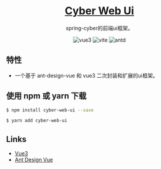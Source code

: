 <h1 align="center">
  <a href="https://www.antdv.com/" target="_blank">Cyber Web Ui</a>
</h1>

<div align="center">

spring-cyber的前端ui框架。

<img src="https://img.shields.io/badge/vue-3.2.37-brightgreen.svg" alt="vue3">
<img src="https://img.shields.io/badge/vite-3.0.0-ffcd25.svg" alt="vite">
<img src="https://img.shields.io/badge/ant design vue-3.2.10-1890ff.svg" alt="antd">

</div>

## 特性

- 一个基于 ant-design-vue 和 vue3 二次封装和扩展的ui框架。


## 使用 npm 或 yarn 下载

```bash
$ npm install cyber-web-ui --save
```

```bash
$ yarn add cyber-web-ui
```

## Links

- [Vue3](https://www.javascriptc.com/vue3js/)
- [Ant Design Vue](https://www.antdv.com/)

